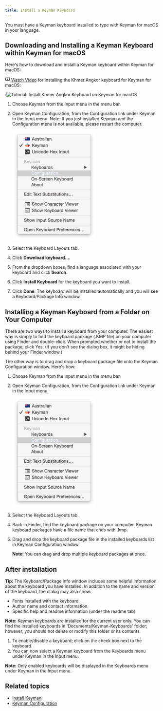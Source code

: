 ```yaml
---
title: Install a Keyman Keyboard
---
```


You must have a Keyman keyboard installed to type with Keyman for macOS in your language.

## Downloading and Installing a Keyman Keyboard within Keyman for macOS

Here's how to download and install a Keyman keyboard within Keyman for macOS:

[![](../mac_images/video.png) Watch Video](https://youtu.be/VirHygx8iqg) for installing the Khmer Angkor keyboard for Keyman for macOS:

:<img class="video-thumbnail" data-video="https://www.youtube.com/embed/VirHygx8iqg" src="https://img.youtube.com/vi/VirHygx8iqg/maxresdefault.jpg" width="600px" alt="Tutorial: Install Khmer Angkor Keyboard on Keyman for macOS">

1. Choose Keyman from the Input menu in the menu bar.
2. Open Keyman Configuration, from the Configuration link under Keyman in the Input menu.
   Note: If you just installed Keyman and the Configuration menu is not available, please
   restart the computer.

   ![Keyman Configuration in menu](../mac_images/keyman_menu_config.png)

3. Select the Keyboard Layouts tab.
4. Click **Download keyboard…**.
5. From the dropdown boxes, find a language associated with your keyboard and click **Search**.
6. Click **Install Keyboard** for the keyboard you want to install.
7. Click **Done**. The keyboard will be installed automatically and
   you will see a Keyboard/Package Info window.

## Installing a Keyman Keyboard from a Folder on Your Computer

There are two ways to install a keyboard from your computer. The easiest way is simply
to find the keyboard package (.KMP file) on your computer using Finder and double-click.
When prompted whether or not to install the package, click Yes. (If you don't see the
dialog box, it might be hiding behind your Finder window.)

The other way is to drag and drop a keyboard package file onto the Keyman Configuration
window. Here's how:

1. Choose Keyman from the Input menu in the menu bar.
2. Open Keyman Configuration, from the Configuration link under Keyman in the Input menu.

   ![Keyman Configuration in menu](../mac_images/keyman_menu_config.png)

3. Select the Keyboard Layouts tab.
4. Back in Finder, find the keyboard package on your computer. Keyman keyboard packages
   have a file name that ends with .kmp.
5. Drag and drop the keyboard package file in the installed keyboards list in Keyman
   Configuration window.

   **Note:** You can drag and drop multiple keyboard packages at once.


## After installation

**Tip:** The Keyboard/Package Info window includes some helpful information about
the keyboard you have installed. In addition to the name and version of the keyboard,
the dialog may also show:
* Fonts installed with the keyboard.
* Author name and contact information.
* Specific help and readme information (under the readme tab).

**Note:** Keyman keyboards are installed for the current user only. You can find
the installed keyboards in 'Documents/Keyman-Keyboards' folder; however, you should
not delete or modify this folder or its contents.

1. To enable/disable a keyboard; click on the check box next to the keyboard.
2. You can now select a Keyman keyboard from the Keyboards menu under Keyman in the
   Input menu.

**Note:** Only enabled keyboards will be displayed in the Keyboards menu under Keyman
in the Input menu.

## Related topics

* [Install Keyman](install-keyman)
* [Keyman Configuration](../basic/config/)
